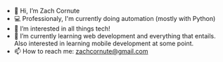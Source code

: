 - 👋 Hi, I’m Zach Cornute
- 💻 Professionaly, I'm currently doing automation (mostly with Python)
- 👀 I’m interested in all things tech!
- 🌱 I’m currently learning web development and everything that entails. Also interested in learning mobile development at some point.
- 📫 How to reach me: zachcornute@gmail.com

<!---
Zacherius/Zacherius is a ✨ special ✨ repository because its `README.md` (this file) appears on your GitHub profile.
You can click the Preview link to take a look at your changes.
--->
